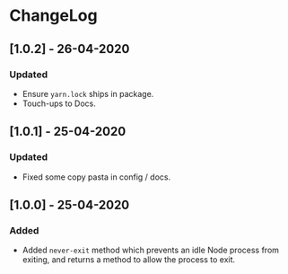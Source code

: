 # ChangeLog

## [1.0.2] - 26-04-2020

### Updated

- Ensure `yarn.lock` ships in package.
- Touch-ups to Docs.

## [1.0.1] - 25-04-2020

### Updated

- Fixed some copy pasta in config / docs.

## [1.0.0] - 25-04-2020

### Added

- Added `never-exit` method which prevents an idle Node process from exiting, and returns a method to allow the process to exit.
